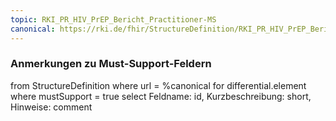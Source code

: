 ```yaml
---
topic: RKI_PR_HIV_PrEP_Bericht_Practitioner-MS
canonical: https://rki.de/fhir/StructureDefinition/RKI_PR_HIV_PrEP_Bericht_Practitioner
---
```


### Anmerkungen zu Must-Support-Feldern

<fql>
from
	StructureDefinition
where 
    url = %canonical
for differential.element
where mustSupport = true
select
	Feldname: id, Kurzbeschreibung: short, Hinweise: comment
</fql>

